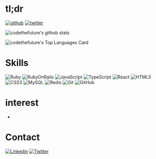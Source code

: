 # tl;dr

[![github](https://img.shields.io/github/followers/codethefuture?label=Follow%20%40codethefuture&style=social)](https://github.com/codethefuture)
[![twitter](https://img.shields.io/twitter/follow/codethefuture?style=social)](https://twitter.com/codethefuture)

![codethefuture's github stats](https://github-readme-stats.vercel.app/api?username=codethefuture&count_private=true&show_icons=true&theme=monokai)

![codethefuture's Top Languages Card](https://github-readme-stats.vercel.app/api/top-langs/?username=codethefuture&hide=perl,Vim+script&theme=monokai)


# Skills

![Ruby](https://img.shields.io/badge/-Ruby-CC342D?style=flat-square&logo=Ruby)
![RubyOnRails](https://img.shields.io/badge/-Ruby%20on%20Rails-CC0000?style=flat-square&logo=Ruby+on+Rails)
![JavaScript](https://img.shields.io/badge/-JavaScript-yellow?style=flat-square&logo=javascript&logoColor=white)
![TypeScript](https://img.shields.io/badge/-TypeScript-007ACC?style=flat-square&logo=typescript)
![React](https://img.shields.io/badge/-React-61DAFB?style=flat-square&logo=react&logoColor=black)
![HTML5](https://img.shields.io/badge/-HTML5-E34F26?style=flat-square&logo=html5&logoColor=white)
![CSS3](https://img.shields.io/badge/-CSS3-1572B6?style=flat-square&logo=css3)
![MySQL](https://img.shields.io/badge/-MySQL-4479A1?style=flat-square&logo=mysql&logoColor=white)
![Redis](https://img.shields.io/badge/-Redis-DC382D?style=flat-square&logo=Redis&logoColor=white)
![Git](https://img.shields.io/badge/-Git-F05032?style=flat-square&logo=git&logoColor=white)
![GitHub](https://img.shields.io/badge/-GitHub-181717?style=flat-square&logo=github)

# interest

- 

# Contact


[![Linkedin](https://img.shields.io/badge/-codethefuture-0072b1?style=flat&logo=Linkedin&logoColor=white)](https://www.linkedin.com/in/codethefuture/ "Connect on LinkedIn")
[![Twitter](https://img.shields.io/badge/-@codethefuture-00acee?style=flat&logo=Twitter&logoColor=white)](https://twitter.com/codethefuture "Follow on Twitter")

<!--
**codethefuture/codethefuture** is a ✨ _special_ ✨ repository because its `README.md` (this file) appears on your GitHub profile.

Here are some ideas to get you started:

- 🔭 I’m currently working on ...
- 🌱 I’m currently learning ...
- 👯 I’m looking to collaborate on ...
- 🤔 I’m looking for help with ...
- 💬 Ask me about ...
- 📫 How to reach me: ...
- 😄 Pronouns: ...
- ⚡ Fun fact: ...
-->

